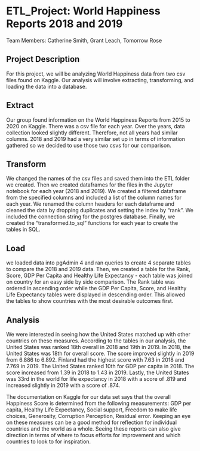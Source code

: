 # ETL_Project: World Happiness Reports 2018 and 2019
Team Members: Catherine Smith, Grant Leach, Tomorrow Rose

## Project Description
For this project, we will be analyzing World Happiness data from two csv files found on Kaggle. Our analysis will involve extracting, transforming, and loading the data into a database.

## Extract
Our group found information on the World Happiness Reports from 2015 to 2020 on Kaggle. There was a csv file for each year. Over the years, data collection looked slightly different. Therefore, not all years had similar columns. 2018 and 2019 had a very similar set up in terms of information gathered so we decided to use those two csvs for our comparison.

## Transform
We changed the names of the csv files and saved them into the ETL folder we created. Then we created dataframes for the files in the Jupyter notebook for each year (2018 and 2019). We created a filtered dataframe from the specified columns and included a list of the column names for each year. We renamed the column headers for each dataframe and cleaned the data by dropping duplicates and setting the index by “rank”. We included the connection string for the postgres database. Finally, we created the “transformed.to_sql” functions for each year to create the tables in SQL.

## Load
we loaded data into pgAdmin 4 and ran queries to create 4 separate tables to compare the 2018 and 2019 data. Then, we created a table for the Rank, Score, GDP Per Capita and Healthy Life Expectancy - each table was joined on country for an easy side by side comparison. The Rank table was ordered in ascending order while the GDP Per Capita, Score, and Healthy Life Expectancy tables were displayed in descending order. This allowed the tables to show countries with the most desirable outcomes first.

## Analysis
We were interested in seeing how the United States matched up with other countries on these measures. According to the tables in our analysis, the United States was ranked 18th overall in 2018 and 19th in 2019. In 2018, the United States was 18th for overall score. The score improved slightly in 2019 from 6.886 to 6.892. Finland had the highest score with 7.63 in 2018 and 7.769 in 2019. The United States ranked 10th for GDP per capita in 2018. The score increased from 1.39 in 2018 to 1.43 in 2019. Lastly, the United States was 33rd in the world for life expectancy in 2018 with a score of .819 and increased slightly in 2019 with a score of .874.

The documentation on Kaggle for our data set says that the overall Happiness Score is determined from the following measurements: GDP per capita, Healthy Life Expectancy, Social support, Freedom to make life choices, Generosity, Corruption Perception, Residual error. Keeping an eye on these measures can be a good method for reflection for individual countries and the world as a whole. Seeing these reports can also give direction in terms of where to focus efforts for improvement and which countries to look to for inspiration.